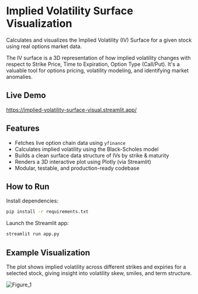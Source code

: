


# Implied Volatility Surface Visualization

Calculates and visualizes the Implied Volatility (IV) Surface for a given stock using real options market data.

The IV surface is a 3D representation of how implied volatility changes with respect to Strike Price, Time to Expiration, Option Type (Call/Put). It's a valuable tool for options pricing, volatility modeling, and identifying market anomalies.

## Live Demo

https://implied-volatility-surface-visual.streamlit.app/

## Features

- Fetches live option chain data using `yfinance`
- Calculates implied volatility using the Black-Scholes model
- Builds a clean surface data structure of IVs by strike & maturity
- Renders a 3D interactive plot using Plotly (via Streamlit)
- Modular, testable, and production-ready codebase

## How to Run 

Install dependencies:

```bash
pip install -r requirements.txt
```

Launch the Streamlit app:

```bash
streamlit run app.py
```

## Example Visualization

The plot shows implied volatility across different strikes and expiries for a selected stock, giving insight into volatility skew, smiles, and term structure.

![Figure_1](https://github.com/user-attachments/assets/a4977eca-b348-4dd5-b593-0a62c99b92a9)
